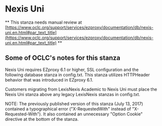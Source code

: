 # Nexis Uni
** This stanza needs manual review at [https://www.oclc.org/support/services/ezproxy/documentation/db/nexis-uni.en.html#par_text_title](https://www.oclc.org/support/services/ezproxy/documentation/db/nexis-uni.en.html#par_text_title) **

## Some of OCLC's notes for this stanza

Nexis Uni requires EZproxy 6.1 or higher, SSL configuration and the following database stanza in config.txt. This stanza utilizes HTTPHeader behavior that was introduced in EZproxy 6.1.

Customers migrating from LexisNexis Academic to Nexis Uni must place the Nexis Uni stanza above any legacy LexisNexis stanzas in config.txt.

NOTE: The previously published version of this stanza (July 13, 2017) contained a typographical error ("X-RequestedWith" instead of "X-Requested-With"). It also contained an unnecessary "Option Cookie" directive at the bottom of the stanza.
